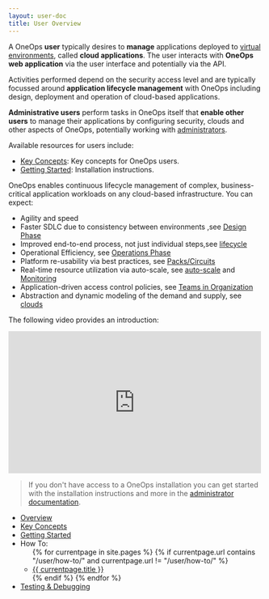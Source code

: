 ```yaml
---
layout: user-doc
title: User Overview
---
```


A OneOps __user__ typically desires to __manage__ applications deployed to 
[virtual environments](https://en.wikipedia.org/wiki/Virtual_environment_software), called __cloud applications__.
The user interacts with __OneOps web application__ via the user interface and potentially via the API.

Activities performed depend on the security access level and are typically focussed around __application lifecycle 
management__ with OneOps including design, deployment and operation of cloud-based applications.

__Administrative users__ perform tasks in OneOps itself that __enable other users__ to manage their applications by 
configuring security, clouds and other aspects of OneOps, potentially working 
with [administrators](/admin/index.html).

Available resources for users include:

- [Key Concepts](/user/general/key-concepts.html): Key concepts for OneOps users.
- [Getting Started](/user/general/getting-started.html): Installation instructions.

OneOps enables continuous lifecycle management of complex, business-critical application workloads on any
cloud-based infrastructure. You can expect:

* Agility and speed
* Faster SDLC due to consistency between environments ,see [Design Phase](#design-phase)
* Improved end-to-end process, not just individual steps,see [lifecycle](/user/general/key-concepts.html#lifecycles)
* Operational Efficiency, see [Operations Phase](#operations-phase)
* Platform re-usability via best practices, see [Packs/Circuits](/user/general/platform-packs.html)
* Real-time resource utilization via auto-scale, see [auto-scale](/user/operation/auto-scale.html)
and [Monitoring](/user/operation/monitoring-reference.html)
* Application-driven access control policies, see [Teams in Organization](/user/account/create-a-team-in-an-organization.html)
* Abstraction and dynamic modeling of the demand and supply, see [clouds](/user/account/cloud-providers.html)

The following video provides an introduction:

<iframe src="https://player.vimeo.com/video/44430261" width="500" height="281" frameborder="0" webkitallowfullscreen mozallowfullscreen allowfullscreen></iframe><br/>

> If you don't have access to a OneOps installation you can get started with the installation instructions and more in 
the [administrator documentation](/admin/index.html).


<ul>
  <li><a href="/user/">Overview</a></li>
  <li><a href="/user/general/key-concepts.html" >Key Concepts</a></li>
  <li><a href="/user/general/getting-started.html" >Getting Started</a></li>
  <li>How To:
    <ul>
      {% for currentpage in site.pages %}
        {% if currentpage.url contains "/user/how-to/" and currentpage.url != "/user/how-to/" %}
        <li><a href="{{ currentpage.url }}">{{ currentpage.title }}</a></li>
        {% endif %}
      {% endfor %}
    </ul>
  </li>
  <li><a href="/user/general/testing.html">Testing & Debugging</a></li>
</ul>



